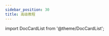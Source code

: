 ```yaml
---
sidebar_position: 30
title: 高级教程
---
```

import DocCardList from '@theme/DocCardList';

<DocCardList/>